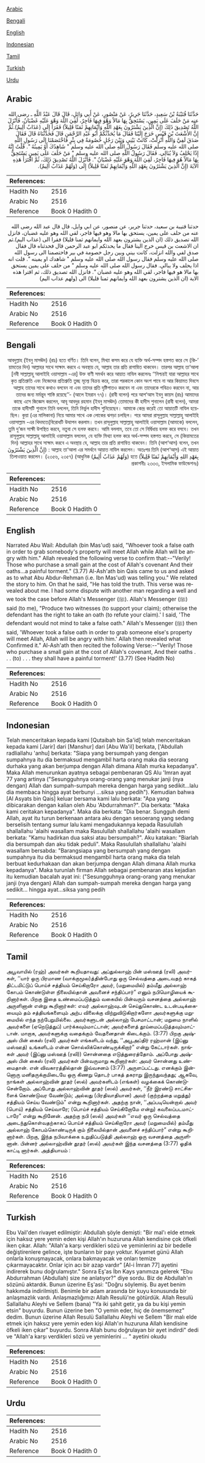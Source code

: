 [Arabic](#arabic)

[Bengali](#bengali)

[English](#english)

[Indonesian](#indonesian)

[Tamil](#tamil)

[Turkish](#turkish)

[Urdu](#urdu)

## Arabic


<div dir="rtl" lang="ar" style={{fontSize:'larger',backgroundColor:'#f8f9fa',padding:20}}>
حَدَّثَنَا قُتَيْبَةُ بْنُ سَعِيدٍ، حَدَّثَنَا جَرِيرٌ، عَنْ مَنْصُورٍ، عَنْ أَبِي وَائِلٍ، قَالَ قَالَ عَبْدُ اللَّهِ ـ رضى الله عنه مَنْ حَلَفَ عَلَى يَمِينٍ، يَسْتَحِقُّ بِهَا مَالاً وَهْوَ فِيهَا فَاجِرٌ، لَقِيَ اللَّهَ وَهْوَ عَلَيْهِ غَضْبَانُ، فَأَنْزَلَ اللَّهُ تَصْدِيقَ ذَلِكَ ‏(‏إِنَّ الَّذِينَ يَشْتَرُونَ بِعَهْدِ اللَّهِ وَأَيْمَانِهِمْ ثَمَنًا قَلِيلاً‏)‏ فَقَرَأَ إِلَى ‏(‏عَذَابٌ أَلِيمٌ‏)‏‏.‏ثُمَّ إِنَّ الأَشْعَثَ بْنَ قَيْسٍ خَرَجَ إِلَيْنَا فَقَالَ مَا يُحَدِّثُكُمْ أَبُو عَبْدِ الرَّحْمَنِ قَالَ فَحَدَّثْنَاهُ قَالَ فَقَالَ صَدَقَ لَفِيَّ وَاللَّهِ أُنْزِلَتْ، كَانَتْ بَيْنِي وَبَيْنَ رَجُلٍ خُصُومَةٌ فِي بِئْرٍ فَاخْتَصَمْنَا إِلَى رَسُولِ اللَّهِ صلى الله عليه وسلم فَقَالَ رَسُولُ اللَّهِ صلى الله عليه وسلم ‏"‏ شَاهِدُكَ أَوْ يَمِينُهُ ‏"‏‏.‏ قُلْتُ إِنَّهُ إِذًا يَحْلِفُ وَلاَ يُبَالِي‏.‏ فَقَالَ رَسُولُ اللَّهِ صلى الله عليه وسلم ‏"‏ مَنْ حَلَفَ عَلَى يَمِينٍ يَسْتَحِقُّ بِهَا مَالاً هُوَ فِيهَا فَاجِرٌ، لَقِيَ اللَّهَ وَهْوَ عَلَيْهِ غَضْبَانُ ‏"‏‏.‏ فَأَنْزَلَ اللَّهُ تَصْدِيقَ ذَلِكَ، ثُمَّ اقْتَرَأَ هَذِهِ الآيَةَ ‏(‏إِنَّ الَّذِينَ يَشْتَرُونَ بِعَهْدِ اللَّهِ وَأَيْمَانِهِمْ ثَمَنًا قَلِيلاً‏)‏ إِلَى ‏(‏وَلَهُمْ عَذَابٌ أَلِيمٌ‏)‏‏.‏
</div>
<div style={{backgroundColor:'#f8f9fa',padding:20, marginBottom: 10}}><table> <thead> <tr> <th>References:</th> <th></th> </tr> </thead> <tbody><tr><td>Hadith No</td><td>2516</td></tr><tr><td>Arabic No</td><td>2516</td></tr><tr><td>Reference</td><td>Book 0 Hadith 0</td></tr></tbody></table></div>


<div dir="rtl" lang="ar" style={{fontSize:'larger',backgroundColor:'#f8f9fa',padding:20}}>
حدثنا قتيبة بن سعيد، حدثنا جرير، عن منصور، عن ابي وايل، قال قال عبد الله رضى الله عنه من حلف على يمين، يستحق بها مالا وهو فيها فاجر، لقي الله وهو عليه غضبان، فانزل الله تصديق ذلك (ان الذين يشترون بعهد الله وايمانهم ثمنا قليلا) فقرا الى (عذاب اليم).ثم ان الاشعث بن قيس خرج الينا فقال ما يحدثكم ابو عبد الرحمن قال فحدثناه قال فقال صدق لفي والله انزلت، كانت بيني وبين رجل خصومة في بير فاختصمنا الى رسول الله صلى الله عليه وسلم فقال رسول الله صلى الله عليه وسلم " شاهدك او يمينه ". قلت انه اذا يحلف ولا يبالي. فقال رسول الله صلى الله عليه وسلم " من حلف على يمين يستحق بها مالا هو فيها فاجر، لقي الله وهو عليه غضبان ". فانزل الله تصديق ذلك، ثم اقترا هذه الاية (ان الذين يشترون بعهد الله وايمانهم ثمنا قليلا) الى (ولهم عذاب اليم)
</div>
<div style={{backgroundColor:'#f8f9fa',padding:20, marginBottom: 10}}><table> <thead> <tr> <th>References:</th> <th></th> </tr> </thead> <tbody><tr><td>Hadith No</td><td>2516</td></tr><tr><td>Arabic No</td><td>2516</td></tr><tr><td>Reference</td><td>Book 0 Hadith 0</td></tr></tbody></table></div>

## Bengali


<div dir="rtl" lang="bn" style={{fontSize:'larger',backgroundColor:'#f8f9fa',padding:20}}>
‘আবদুল্লাহ (ইবনু মাসঊদ) (রাঃ) হতে বর্ণিত। তিনি বলেন, মিথ্যা কসম করে যে ব্যক্তি অর্থ-সম্পদ হস্তগত করে সে (কিয়ামতের দিন) আল্লাহর সাথে সাক্ষাৎ করবে এ অবস্থায় যে, আল্লাহ তার প্রতি রাগান্বিত থাকবেন। তারপর আল্লাহ তা‘আলা [নবী সাল্লাল্লাহু আলাইহি ওয়াসাল্লাম -এর] উক্ত বাণী সমর্থন করে আয়াত নাযিল করলেনঃ ‘‘নিশ্চয়ই যারা আল্লাহর সাথে কৃত প্রতিশ্রুতি এবং নিজেদের প্রতিশ্রুতি তুচ্ছ মূল্যে বিক্রয় করে, তারা পরকালে কোন অংশ পাবে না আর কিয়ামত দিবসে আল্লাহ তাদের সাথে কথাও বলবেন না এবং তাদের প্রতি দৃষ্টিপাতও করবেন না এবং তাদেরকে পবিত্রও করবেন না, আর তাদের জন্য মর্মন্তুদ শাস্তি রয়েছে’’- (আলে ইমরান ৭৭)। (রাবী বলেন) পরে আশ‘আস ইবনু কায়স (রাঃ) আমাদের কাছে এসে জিজ্ঞেস করলেন, আবূ আবদুর রহমান (ইবনু মাসঊদ) তোমাদের কী হাদীস শুনালেন (রাবী বলেন), আমরা তাকে হাদীসটি শুনালে তিনি বললেন, তিনি নির্ভুল হাদীস শুনিয়েছেন। আমাকে কেন্দ্র করেই তো আয়াতটি নাযিল হয়েছিল। কুয়া (এর মালিকানা) নিয়ে আমার সাথে এক লোকের ঝগড়া চলছিল। পরে আমরা রাসূলুল্লাহ সাল্লাল্লাহু আলাইহি ওয়াসাল্লাম -এর খিদমতে(বিরোধটি উত্থাপন করলাম। তখন রাসূলুল্লাহ সাল্লাল্লাহু আলাইহি ওয়াসাল্লাম (আমাকে) বললেন, তুমি দু’জন সাক্ষী উপস্থিত করবে, নতুবা সে হলফ করবে। আমি বললাম, তবে তো সে নির্দ্বিধায় হলফ করে বসবে। তখন রাসূলুল্লাহ সাল্লাল্লাহু আলাইহি ওয়াসাল্লাম বললেন, যে ব্যক্তি মিথ্যা হলফ করে অর্থ-সম্পদ হস্তগত করবে, সে (কিয়ামতের দিন) আল্লাহর সাথে সাক্ষাৎ করবে এ অবস্থায় যে, আল্লাহ তার প্রতি রাগান্বিত থাকবেন। তিনি (আশ‘আস) বলেন, তখন আল্লাহ তা‘আলা এর সমর্থনে আয়াত নাযিল করলেন। অতঃপর তিনি (আশ‘আস) এই আয়াত : (إِنَّ الَّذِينَ يَشْتَرُونَ بِعَهْدِ اللهِ وَأَيْمَانِهِمْ ثَمَنًا قَلِيلاً) হতে (وَلَهُمْ عَذَابٌ أَلِيمٌ) তিলাওয়াত করলেন। (২৩৫৬, ২৩৫৭) (আধুনিক প্রকাশনীঃ ২৩৩৩, ইসলামিক ফাউন্ডেশনঃ)
</div>
<div style={{backgroundColor:'#f8f9fa',padding:20, marginBottom: 10}}><table> <thead> <tr> <th>References:</th> <th></th> </tr> </thead> <tbody><tr><td>Hadith No</td><td>2516</td></tr><tr><td>Arabic No</td><td>2516</td></tr><tr><td>Reference</td><td>Book 0 Hadith 0</td></tr></tbody></table></div>

## English


<div dir="ltr" lang="en" style={{fontSize:'larger',backgroundColor:'#f8f9fa',padding:20}}>
Narrated Abu Wail: Abdullah (bin Mas'ud) said, "Whoever took a false oath in order to grab somebody's property will meet Allah while Allah will be angry with him." Allah revealed the following verse to confirm that:--"Verily! Those who purchase a small gain at the cost of Allah's covenant And their oaths...a painful torment." (3.77) Al-Ash'ath bin Qais came to us and asked as to what Abu Abdur-Rehman (i.e. Ibn Mas'ud) was telling you." We related the story to him. On that he said, "He has told the truth. This verse was revealed about me. I had some dispute with another man regarding a well and we took the case before Allah's Messenger (ﷺ). Allah's Messenger (ﷺ) said (to me), "Produce two witnesses (to support your claim); otherwise the defendant has the right to take an oath (to refute your claim).' I said, 'The defendant would not mind to take a false oath." Allah's Messenger (ﷺ) then said, 'Whoever took a false oath in order to grab someone else's property will meet Allah, Allah will be angry with him.' Allah then revealed what Confirmed it." Al-Ash'ath then recited the following Verse:--"Verily! Those who purchase a small gain at the cost of Allah's covenant, And their oaths . . . (to) . . . they shall have a painful torment!' (3.77) (See Hadith No)
</div>
<div style={{backgroundColor:'#f8f9fa',padding:20, marginBottom: 10}}><table> <thead> <tr> <th>References:</th> <th></th> </tr> </thead> <tbody><tr><td>Hadith No</td><td>2516</td></tr><tr><td>Arabic No</td><td>2516</td></tr><tr><td>Reference</td><td>Book 0 Hadith 0</td></tr></tbody></table></div>

## Indonesian


<div dir="ltr" lang="id" style={{fontSize:'larger',backgroundColor:'#f8f9fa',padding:20}}>
Telah menceritakan kepada kami [Qutaibah bin Sa'id] telah menceritakan kepada kami [Jarir] dari [Manshur] dari [Abu Wa'il] berkata, ['Abdullah radliallahu 'anhu] berkata: "Siapa yang bersumpah yang dengan sumpahnya itu dia bermaksud mengambil harta orang maka dia seorang durhaka yang akan berjumpa dengan Allah dimana Allah murka kepadanya". Maka Allah menurunkan ayatnya sebagai pembenaran QS Alu 'Imran ayat 77 yang artinya ("Sesungguhnya orang-orang yang menukar janji (nya dengan) Allah dan sumpah-sumpah mereka dengan harga yang sedikit…lalu dia membaca hingga ayat berbunyi …siksa yang pedih"). Kemudian bahwa [Al Asyats bin Qais] keluar bersama kami lalu berkata: "Apa yang dibicarakan dengan kalian oleh Abu 'Abdurrahman?". Dia berkata: "Maka kami ceritakan kepadanya". Maka dia berkata: "Dia benar. Sungguh demi Allah, ayat itu turun berkenaan antara aku dengan sesoerang yang sedang berselisih tentang sumur lalu kami mengadukannya kepada Rasulullah shallallahu 'alaihi wasallam maka Rasulullah shallallahu 'alaihi wasallam berkata: "Kamu hadirkan dua saksi atau bersumpah?". Aku katakan: "Biarlah dia bersumpah dan aku tidak peduli". Maka Rasulullah shallallahu 'alaihi wasallam bersabda: "Barangsiapa yang bersumpah yang dengan sumpahnya itu dia bermaksud mengambil harta orang maka dia telah berbuat kedurhakaan dan akan berjumpa dengan Allah dimana Allah murka kepadanya". Maka turunlah firman Allah sebagai pembenaran atas kejadian itu kemudian bacalah ayat ini: ("Sesungguhnya orang-orang yang menukar janji (nya dengan) Allah dan sumpah-sumpah mereka dengan harga yang sedikit… hingga ayat…siksa yang pedih
</div>
<div style={{backgroundColor:'#f8f9fa',padding:20, marginBottom: 10}}><table> <thead> <tr> <th>References:</th> <th></th> </tr> </thead> <tbody><tr><td>Hadith No</td><td>2516</td></tr><tr><td>Arabic No</td><td>2516</td></tr><tr><td>Reference</td><td>Book 0 Hadith 0</td></tr></tbody></table></div>

## Tamil


<div dir="ltr" lang="ta" style={{fontSize:'larger',backgroundColor:'#f8f9fa',padding:20}}>
அபூவாயில் (ரஹ்) அவர்கள் கூறியதாவது: அப்துல்லாஹ் பின் மஸ்ஊத் (ரலி) அவர்கள், ‘‘யார் ஒரு பிரமாண (வாக்குமூல)த்தின்போது ஒரு செல்வத்தை அடைவதற் காகத் திட்டமிட்டுப் பொய்ச் சத்தியம் செய்கிறாரோ அவர், (மறுமையில்) தம்மீது அல்லாஹ் கோபம் கொண்டுள்ள நிலையில்தான் அவனைச் சந்திப்பார்” எனும் நபிமொழியைக் கூறினார்கள். பிறகு இதை உண்மைப்படுத்தும் வகையில் பின்வரும் வசனத்தை அல்லாஹ் அருளினான் என்று கூறினார்கள்: எவர் அல்லாஹ்வுடன் செய்துகொண்ட உடன்படிக்கையையும் தம் சத்தியங்களையும் அற்ப விலைக்கு விற்றுவிடுகிறார்களோ அவர்களுக்கு மறுமையில் எந்த நற்பேறுமில்லை. அவர்களுடன் அல்லாஹ் பேசமாட்டான்; மறுமை நாளில் அவர்களை (ஏறெடுத்துப்) பார்க்கவும்மாட்டான்; அவர்களைத் தூய்மைப்படுத்தவும்மாட்டான். மாறாக, அவர்களுக்கு வதைக்கும் வேதனைதான் கிடைக்கும். (3:77) பிறகு அஷ்அஸ் பின் கைஸ் (ரலி) அவர்கள் எங்களிடம் வந்து, ‘‘அபூஅப்திர் ரஹ்மான் (இப்னு மஸ்ஊத்) உங்களிடம் என்ன சொல்லிக்கொண்டிருக்கிறார்” என்று கேட்டார்கள். நாங்கள் அவர் (இப்னு மஸ்ஊத் (ரலி)) சொன்னதை எடுத்துரைத்தோம். அப்போது அஷ்அஸ் பின் கைஸ் (ரலி) அவர்கள் பின்வருமாறு கூறினார்கள்: அவர் சொன்னது உண்மைதான். என் விவகாரத்தில்தான் இவ்வசனம் (3:77) அருளப்பட்டது. எனக்கும் இன்னொரு மனிதருக்குமிடையே ஒரு கிணறு தொடர் பாகத் தகராறு இருந்துவந்தது; ஆகவே, நாங்கள் அல்லாஹ்வின் தூதர் (ஸல்) அவர்களிடம் (எங்கள்) வழக்கைக் கொண்டுசென்றோம். அப்போது அல்லாஹ்வின் தூதர் (ஸல்) அவர்கள், ‘‘நீர் இரண்டு சாட்சிகளைக் கொண்டுவர வேண்டும்; அல்லது (பிரதிவாதியான) அவர் (குற்றத்தை மறுத்து) சத்தியம் செய்ய வேண்டும்” என்று கூறினார்கள். அதற்கு நான், ‘‘அப்படியென்றால் அவர் (பொய்) சத்தியம் செய்வாரே; (பொய்ச் சத்தியம் செய்கிறோமே என்று) கவலைப்படமாட்டாரே” என்று கூறினேன். அதற்கு நபி (ஸல்) அவர்கள் ‘‘எவர் ஒரு செல்வத்தை அடைந்துகொள்வதற்காகப் பொய்ச் சத்தியம் செய்கிறாரோ அவர் (மறுமையில்) தம்மீது அல்லாஹ் கோபம்கொண்டிருக் கும் நிலையில்தான் அவனைச் சந்திப்பார்” என்று கூறினார்கள். பிறகு, இந்த நபிவாக்கை உறுதிப்படுத்தி அல்லாஹ் ஒரு வசனத்தை அருளினான். பின்னர் அல்லாஹ்வின் தூதர் (ஸல்) அவர்கள் இந்த வசனத்தை (3:77) ஓதிக் காட்டி னார்கள். அத்தியாயம் :
</div>
<div style={{backgroundColor:'#f8f9fa',padding:20, marginBottom: 10}}><table> <thead> <tr> <th>References:</th> <th></th> </tr> </thead> <tbody><tr><td>Hadith No</td><td>2516</td></tr><tr><td>Arabic No</td><td>2516</td></tr><tr><td>Reference</td><td>Book 0 Hadith 0</td></tr></tbody></table></div>

## Turkish


<div dir="ltr" lang="tr" style={{fontSize:'larger',backgroundColor:'#f8f9fa',padding:20}}>
Ebu Vail'den rivayet edilmiştir: Abdullah şöyle demişti: "Bir mal'ı elde etmek için haksız yere yemin eden kişi Allah'ın huzuruna Allah kendisine çok öfkeli iken çıkar. Allah: "Allah'a karşı verdikleri sözü ve yeminlerini az bir bedelle değiştirenlere gelince, işte bunların bir payı yoktur. Kıyamet günü Allah onlarla konuşmayacak, onlara bakmayacak ve onları temize çıkarmayacaktır. Onlar için acı bir azap vardır" [AI-i İmran 77] ayetini indirerek bunu doğrulamıştır." Sonra Eş'as İbn Kays yanımıza gelerek "Ebu Abdurrahman (Abdullah) size ne anlatıyor?" diye sordu. Biz de Abdullah'ın sözünü aktardık. Bunun üzerine Eş'asi: "Doğru söylemiş. Bu ayet benim hakkımda indirilmişti. Benimle bir adam arasında bir kuyu konusunda bir anlaşmazlık vardı. Anlaşmazlığımızı Allah Resulü'ne götürdük. Allah Resulü Sallallahu Aleyhi ve Sellem (bana) "Ya iki şahit getir, ya da bu kişi yemin etsin" buyurdu. Bunun üzerine ben "O yemin eder, hiç de önemsemez" dedim. Bunun üzerine Allah Resulü Sallallahu Aleyhi ve Sellem "Bir malı elde etmek için haksız yere yemin eden kişi Allah'ın huzuruna Allah kendisine öfkeli iken çıkar" buyurdu. Sonra Allah bunu doğrulayan bir ayet indirdi" dedi ve "Allah'a karşı verdikleri sözü ve yeminlerini ... " ayetini okudu
</div>
<div style={{backgroundColor:'#f8f9fa',padding:20, marginBottom: 10}}><table> <thead> <tr> <th>References:</th> <th></th> </tr> </thead> <tbody><tr><td>Hadith No</td><td>2516</td></tr><tr><td>Arabic No</td><td>2516</td></tr><tr><td>Reference</td><td>Book 0 Hadith 0</td></tr></tbody></table></div>

## Urdu


<div dir="rtl" lang="ur" style={{fontSize:'larger',backgroundColor:'#f8f9fa',padding:20}}>

</div>
<div style={{backgroundColor:'#f8f9fa',padding:20, marginBottom: 10}}><table> <thead> <tr> <th>References:</th> <th></th> </tr> </thead> <tbody><tr><td>Hadith No</td><td>2516</td></tr><tr><td>Arabic No</td><td>2516</td></tr><tr><td>Reference</td><td>Book 0 Hadith 0</td></tr></tbody></table></div>